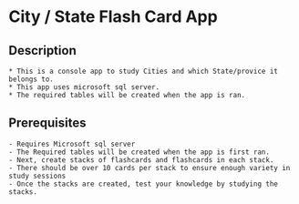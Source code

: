 # City / State Flash Card App

## Description

    * This is a console app to study Cities and which State/provice it belongs to.
    * This app uses microsoft sql server. 
    * The required tables will be created when the app is ran.

## Prerequisites

    - Requires Microsoft sql server
    - The Required tables will be created when the app is first ran.
    - Next, create stacks of flashcards and flashcards in each stack.
    - There should be over 10 cards per stack to ensure enough variety in study sessions
    - Once the stacks are created, test your knowledge by studying the stacks.

